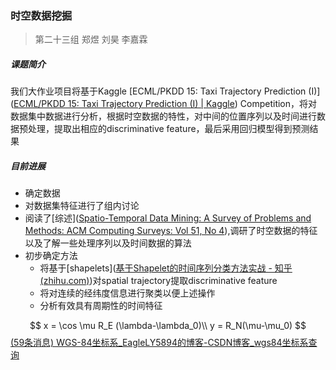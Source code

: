 ### 时空数据挖掘

> 第二十三组 郑煜 刘昊 李嘉霖

##### 课题简介

我们大作业项目将基于Kaggle [ECML/PKDD 15: Taxi Trajectory Prediction (I)]([ECML/PKDD 15: Taxi Trajectory Prediction (I) | Kaggle](https://www.kaggle.com/c/pkdd-15-predict-taxi-service-trajectory-i)) Competition，将对数据集中数据进行分析，根据时空数据的特性，对中间的位置序列以及时间进行数据预处理，提取出相应的discriminative feature，最后采用回归模型得到预测结果

##### 目前进展

- 确定数据
- 对数据集特征进行了组内讨论
- 阅读了[综述]([Spatio-Temporal Data Mining: A Survey of Problems and Methods: ACM Computing Surveys: Vol 51, No 4](https://dl.acm.org/doi/abs/10.1145/3161602)),调研了时空数据的特征以及了解一些处理序列以及时间数据的算法
- 初步确定方法
    - 将基于[shapelets]([基于Shapelet的时间序列分类方法实战 - 知乎 (zhihu.com)](https://zhuanlan.zhihu.com/p/359666547))对spatial trajectory提取discriminative feature
    - 将对连续的经纬度信息进行聚类以便上述操作
    - 分析有效具有周期性的时间特征


$$
x = \cos \mu R_E (\lambda-\lambda_0)\\
y = R_N(\mu-\mu_0)
$$
[(59条消息) WGS-84坐标系_EagleLY5894的博客-CSDN博客_wgs84坐标系查询](https://blog.csdn.net/EagleLY5894/article/details/104118465)

##### 